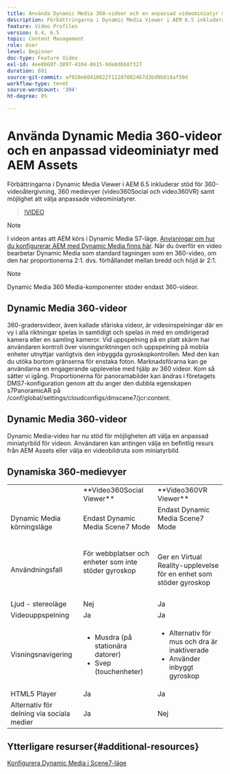 ```yaml
---
title: Använda Dynamic Media 360-videor och en anpassad videominiatyr med AEM Assets
description: Förbättringarna i Dynamic Media Viewer i AEM 6.5 inkluderar stöd för 360-videoåtergivning, 360 medievyer (video360Social och video360VR) samt möjlighet att välja anpassade videominiatyrer.
feature: Video Profiles
version: 6.4, 6.5
topic: Content Management
role: User
level: Beginner
doc-type: Feature Video
exl-id: 4ee0b68f-3897-4104-8615-9de8dbb8f327
duration: 691
source-git-commit: af928e60410022f12207082467d3bd9b818af59d
workflow-type: tm+mt
source-wordcount: '394'
ht-degree: 0%

---
```


# Använda Dynamic Media 360-videor och en anpassad videominiatyr med AEM Assets

Förbättringarna i Dynamic Media Viewer i AEM 6.5 inkluderar stöd för 360-videoåtergivning, 360 medievyer (video360Social och video360VR) samt möjlighet att välja anpassade videominiatyrer.

>[!VIDEO](https://video.tv.adobe.com/v/26391?quality=12&learn=on)

>[!NOTE]
>
>I videon antas att AEM körs i Dynamic Media S7-läge.  [Anvisningar om hur du konfigurerar AEM med Dynamic Media finns här](https://helpx.adobe.com/experience-manager/6-3/assets/using/config-dynamic-fp-14410.html). När du överför en video bearbetar Dynamic Media som standard tagningen som en 360-video, om den har proportionerna 2:1. dvs. förhållandet mellan bredd och höjd är 2:1.

>[!NOTE]
>
>Dynamic Media 360 Media-komponenter stöder endast 360-videor.

## Dynamic Media 360-videor

360-gradersvideor, även kallade sfäriska videor, är videoinspelningar där en vy i alla riktningar spelas in samtidigt och spelas in med en omdirigerad kamera eller en samling kameror. Vid uppspelning på en platt skärm har användaren kontroll över visningsriktningen och uppspelning på mobila enheter utnyttjar vanligtvis den inbyggda gyroskopkontrollen.  Med den kan du utöka bortom gränserna för enstaka foton. Marknadsförarna kan ge användarna en engagerande upplevelse med hjälp av 360 videor.  Kom så sätter vi igång. Proportionerna för panoramabilder kan ändras i företagets DMS7-konfiguration genom att du anger den dubbla egenskapen s7PanoramicAR på /conf/global/settings/cloudconfigs/dmscene7/jcr:content.

## Dynamic Media 360-videor

Dynamic Media-video har nu stöd för möjligheten att välja en anpassad miniatyrbild för videon. Användaren kan antingen välja en befintlig resurs från AEM Assets eller välja en videobildruta som miniatyrbild.

## Dynamiska 360-medievyer

<table> 
 <tbody>
   <tr>
      <td> </td>
      <td>**Video360Social Viewer**</td>
      <td>**Video360VR Viewer**</td>
   </tr>
   <tr>
      <td>Dynamic Media körningsläge</td>
      <td>Endast Dynamic Media Scene7 Mode</td>
      <td>Endast Dynamic Media Scene7 Mode<br>
         <br>
      </td>
   </tr>
   <tr>
      <td>Användningsfall</td>
      <td>
         <p>För webbplatser och enheter som inte stöder gyroskop</p>
         <p> </p>
      </td>
      <td>
         <p>Ger en Virtual Reality-upplevelse för en enhet som stöder gyroskop </p>
      </td>
   </tr>
   <tr>
      <td>Ljud - stereoläge</td>
      <td>Nej</td>
      <td>Ja</td>
   </tr>
   <tr>
      <td>Videouppspelning</td>
      <td>Ja</td>
      <td>Ja</td>
   </tr>
   <tr>
      <td>Visningsnavigering</td>
      <td>
         <ul>
            <li>Musdra (på stationära datorer)</li>
            <li>Svep (touchenheter)</li>
         </ul>
      </td>
      <td>
         <ul>
            <li>Alternativ för mus och dra är inaktiverade</li>
            <li>Använder inbyggt gyroskop</li>
         </ul>
      </td>
   </tr>
   <tr>
      <td>HTML5 Player</td>
      <td>Ja</td>
      <td>Ja</td>
   </tr>
   <tr>
      <td>Alternativ för delning via sociala medier</td>
      <td>Ja</td>
      <td>Nej</td>
   </tr>
</tbody>
</table>

## Ytterligare resurser{#additional-resources}

[Konfigurera Dynamic Media i Scene7-läge](https://helpx.adobe.com/experience-manager/6-5/assets/using/config-dms7.html)
